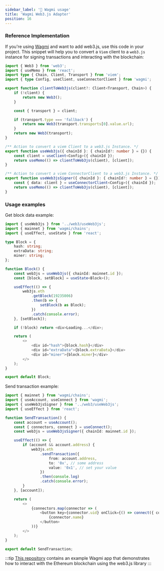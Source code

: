 ```yaml
---
sidebar_label: '🔄 Wagmi usage'
title: 'Wagmi Web3.js Adapter'
position: 16
---
```


### Reference Implementation

If you're using [Wagmi](https://wagmi.sh/react/getting-started#use-wagmi) and want to add web3.js, use this code in your project. This snippet will help you to convert a `Viem` client to a `web3.js` instance for signing transactions and interacting with the blockchain:

```typescript
import { Web3 } from 'web3';
import { useMemo } from 'react';
import type { Chain, Client, Transport } from 'viem';
import { type Config, useClient, useConnectorClient } from 'wagmi';

export function clientToWeb3js(client?: Client<Transport, Chain>) {
	if (!client) {
		return new Web3();
	}

	const { transport } = client;

	if (transport.type === 'fallback') {
		return new Web3(transport.transports[0].value.url);
	}
	return new Web3(transport);
}

/** Action to convert a viem Client to a web3.js Instance. */
export function useWeb3js({ chainId }: { chainId?: number } = {}) {
	const client = useClient<Config>({ chainId });
	return useMemo(() => clientToWeb3js(client), [client]);
}

/** Action to convert a viem ConnectorClient to a web3.js Instance. */
export function useWeb3jsSigner({ chainId }: { chainId?: number } = {}) {
	const { data: client } = useConnectorClient<Config>({ chainId });
	return useMemo(() => clientToWeb3js(client), [client]);
}
```

### Usage examples

Get block data example:

```typescript
import { useWeb3js } from '../web3/useWeb3js';
import { mainnet } from 'wagmi/chains';
import { useEffect, useState } from 'react';

type Block = {
	hash: string;
	extraData: string;
	miner: string;
};

function Block() {
	const web3js = useWeb3js({ chainId: mainnet.id });
	const [block, setBlock] = useState<Block>();

	useEffect(() => {
		web3js.eth
			.getBlock(19235006)
			.then(b => {
				setBlock(b as Block);
			})
			.catch(console.error);
	}, [setBlock]);

	if (!block) return <div>Loading...</div>;

	return (
		<>
			<div id="hash">{block.hash}</div>
			<div id="extraData">{block.extraData}</div>
			<div id="miner">{block.miner}</div>
		</>
	);
}

export default Block;
```

Send transaction example:

```typescript
import { mainnet } from 'wagmi/chains';
import { useAccount, useConnect } from 'wagmi';
import { useWeb3jsSigner } from '../web3/useWeb3js';
import { useEffect } from 'react';

function SendTransaction() {
	const account = useAccount();
	const { connectors, connect } = useConnect();
	const web3js = useWeb3jsSigner({ chainId: mainnet.id });

	useEffect(() => {
		if (account && account.address) {
			web3js.eth
				.sendTransaction({
					from: account.address,
					to: '0x', // some address
					value: '0x1', // set your value
				})
				.then(console.log)
				.catch(console.error);
		}
	}, [account]);

	return (
		<>
			{connectors.map(connector => (
				<button key={connector.uid} onClick={() => connect({ connector })} type="button">
					{connector.name}
				</button>
			))}
		</>
	);
}

export default SendTransaction;
```

:::tip
[This repository](https://github.com/avkos/wagmi-web3js-example-app) contains an example Wagmi app that demonstrates how to interact with the Ethereum blockchain using the web3.js library
:::
